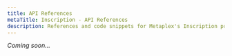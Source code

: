 ```yaml
---
title: API References
metaTitle: Inscription - API References
description: References and code snippets for Metaplex's Inscription product.
---
```


_Coming soon..._
